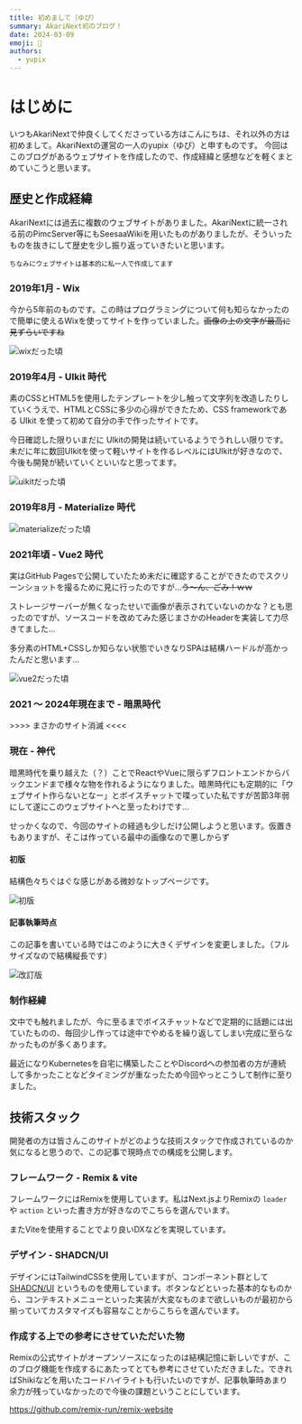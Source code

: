 ```yaml
---
title: 初めまして（ゆぴ）
summary: AkariNext初のブログ！
date: 2024-03-09
emoji: 🌸
authors:
  - yupix
---
```


# はじめに

いつもAkariNextで仲良くしてくださっている方はこんにちは、それ以外の方は初めまして。AkariNextの運営の一人のyupix（ゆぴ）と申すものです。
今回はこのブログがあるウェブサイトを作成したので、作成経緯と感想などを軽くまとめていこうと思います。

## 歴史と作成経緯

AkariNextには過去に複数のウェブサイトがありました。AkariNextに統一される前のPimcServer等にもSeesaaWikiを用いたものがありましたが、そういったものを抜きにして歴史を少し振り返っていきたいと思います。

<small>ちなみにウェブサイトは基本的に私一人で作成してます</small>

### 2019年1月 - Wix

今から5年前のものです。この時はプログラミングについて何も知らなかったので簡単に使えるWixを使ってサイトを作っていました。~~画像の上の文字が最高に見ずらいですね~~

![wixだった頃](/posts/img/yupix-first-post/akarinext-powerd-by-wix.jpg)

### 2019年4月 - UIkit 時代

素のCSSとHTML5を使用したテンプレートを少し触って文字列を改造したりしていくうえで、HTMLとCSSに多少の心得ができたため、CSS frameworkである UIkit を使って初めて自分の手で作ったサイトです。

今日確認した限りいまだに UIkitの開発は続いているようでうれしい限りです。未だに年に数回UIkitを使って軽いサイトを作るレベルにはUIkitが好きなので、今後も開発が続いていくといいなと思ってます。

![uikitだった頃](/posts/img/yupix-first-post/akarinext-powerd-by-uikit.png)


### 2019年8月 - Materialize 時代

![materializeだった頃](/posts/img/yupix-first-post/akarinext-powerd-by-materialize.png)

### 2021年頃 - Vue2 時代

実はGitHub Pagesで公開していたため未だに確認することができたのでスクリーンショットを撮るために見に行ったのですが...~~う～ん、ごみ！ｗｗ~~  

ストレージサーバーが無くなったせいで画像が表示されていないのかな？とも思ったのですが、ソースコードを改めてみた感じまさかのHeaderを実装して力尽きてました...

<span>多分素のHTML+CSSしか知らない状態でいきなりSPAは結構ハードルが高かったんだと思います...</span>

![vue2だった頃](/posts/img/yupix-first-post/akarinext-powerd-by-vue.png)

### 2021 ～ 2024年現在まで - 暗黒時代

\>\>\>\> まさかのサイト消滅 <<<<

### 現在 - 神代

暗黒時代を乗り越えた（？）ことでReactやVueに限らずフロントエンドからバックエンドまで様々な物を作れるようになりました。暗黒時代にも定期的に「ウェブサイト作らないとなー」とボイスチャットで喋っていた私ですが苦節3年弱にして遂にこのウェブサイトへと至ったわけです...

せっかくなので、今回のサイトの経過も少しだけ公開しようと思います。仮置きもありますが、そこは作っている最中の画像なので悪しからず

#### 初版

結構色々ちぐはぐな感じがある微妙なトップページです。

![初版](/posts/img/yupix-first-post/akarinext-new-1.png)

#### 記事執筆時点

この記事を書いている時ではこのように大きくデザインを変更しました。（フルサイズなので結構縦長です）

![改訂版](/posts/img/yupix-first-post/akarinext-new-2.png)


### 制作経緯

文中でも触れましたが、今に至るまでボイスチャットなどで定期的に話題には出ていたものの、毎回少し作っては途中でやめるを繰り返してしまい完成に至らなかったものが多くあります。

最近になりKubernetesを自宅に構築したことやDiscordへの参加者の方が連続して多かったことなどタイミングが重なったため今回やっとこうして制作に至りました。

## 技術スタック

開発者の方は皆さんこのサイトがどのような技術スタックで作成されているのか気になると思うので、この記事で現時点での構成を公開します。

### フレームワーク - Remix & vite

フレームワークにはRemixを使用しています。私はNext.jsよりRemixの `loader` や `action` といった書き方が好きなのでこちらを選んでいます。

またViteを使用することでより良いDXなどを実現しています。

### デザイン - SHADCN/UI

デザインにはTailwindCSSを使用していますが、コンポーネント群として [SHADCN/UI](https://ui.shadcn.com/) というものを使用しています。ボタンなどといった基本的なものから、コンテキストメニューといった実装が大変なものまで欲しいものが最初から揃っていてカスタマイズも容易なことからこちらを選んでいます。

### 作成する上での参考にさせていただいた物

Remixの公式サイトがオープンソースになったのは結構記憶に新しいですが、このブログ機能を作成するにあたってとても参考にさせていただきました。できればShikiなどを用いたコードハイライトも行いたいのですが、記事執筆時あまり余力が残っていなかったので今後の課題ということにしています。

https://github.com/remix-run/remix-website